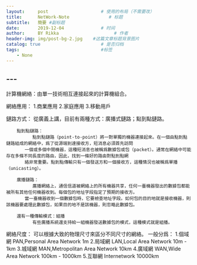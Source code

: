 ```yaml
---
layout:     post                    # 使用的布局（不需要改）
title:      NetWork-Note               # 标题 
subtitle:   簡要 #副标题
date:       2019-12-04              # 时间
author:     BY Rikka                     # 作者
header-img: img/post-bg-2.jpg    #这篇文章标题背景图片
catalog: true                       # 是否归档
tags:                               #标签
    - None
---
```


## ---
>
  計算機網絡：由單一技術相互連接起來的計算機組合。
  
  網絡應用：
      1.商業應用
      2.家庭應用
      3.移動用戶
      
  鏈路方式：
      從廣義上講，目前有兩種方式：廣播式鏈路；點到點鏈路。
      
        點到點鏈路：
              點到點鏈路（point-to-point）將一對單獨的機器連接起來。在一個由點到點鏈路組成的網絡中，爲了從源端到達接收方，短消息必須首先訪問
           一個或多個中間機器，這種短消息也被稱爲數據包或包（packet）。通常在網絡中可能存在多條不同長度的路由，因此，找到一條好的路由對點到點網
           絡非常重要。點到點傳輸只有一個發送方和一個接收方，這種情況也被稱爲單播（unicasting）。
        
        廣播鏈路：
              廣播網絡上，通信信道被網絡上的所有機器共享，任何一臺機器發出的數據包都能被所有其他任何機器收到。每個包的地址字段指定了預期的接收方。
           當一臺機器收到一個數據包時，它要檢查地址字段。如何包的目的地就是接收機器，則該機器要處理此數據包，如果目的地不是該機器，則忽略此數據包。
           
        還有一種傳輸模式：組播
              有些廣播系統還支持給一組機器發送數據包的模式，這種模式就是組播。
              
              
  網絡尺度：
      可以根據大致的物理尺寸來區分不同尺寸的網絡。
      一般分爲：
            1.個域網     PAN,Personal Area Network       1m
            2.局域網     LAN,Local Area Network          10m - 1km
            3.城域網     MAN,Metropolitan Area Network   10km
            4.廣域網     WAN,Wide Area Network           100km - 1000km
            5.互聯網     Internetwork                    10000km
            
            
            
            
            
